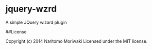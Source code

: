 jquery-wzrd
===========

A simple JQuery wizard plugin  


##License

Copyright (c) 2014 Naritomo Moriwaki Licensed under the MIT license.
